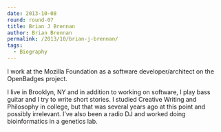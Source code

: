 ```yaml
---
date: 2013-10-08
round: round-07
title: Brian J Brennan
author: Brian Brennan
permalink: /2013/10/brian-j-brennan/
tags:
  - Biography
---
```

I work at the Mozilla Foundation as a software developer/architect on the OpenBadges project.

I live in Brooklyn, NY and in addition to working on software, I play bass guitar and I try to write short stories. I studied Creative Writing and Philosophy in college, but that was several years ago at this point and possibly irrelevant. I&#8217;ve also been a radio DJ and worked doing bioinformatics in a genetics lab.
